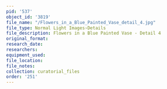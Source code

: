 ```yaml
---
pid: '537'
object_id: '3819'
file_name: "/Flowers_in_a_Blue_Painted_Vase_detail_4.jpg"
file_type: Normal Light Images›Details
file_description: Flowers in a Blue Painted Vase - Detail 4
original_format:
research_date:
researchers:
equipment_used:
file_location:
file_notes:
collection: curatorial_files
order: '251'
---
```

